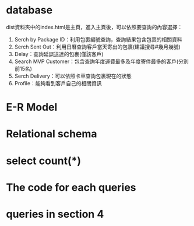 # database
dist資料夾中的index.html是主頁，進入主頁後，可以依照要查詢的內容選擇：
1. Serch by Package ID：利用包裹編號查詢，查詢結果包含包裹的相關資料
2. Serch Sent Out：利用日曆查詢客戶當天寄出的包裹(建議搜尋#幾月幾號)
3. Delay：查詢延誤送達的包裹(僅該客戶)
4. Search MVP Customer：包含查詢年度運費最多及年度寄件最多的客戶(分別前15名)
5. Serch Delivery：可以依照卡車查詢包裹現在的狀態
6. Profile：能夠看到客戶自己的相關資訊

# E-R Model
# Relational schema
# select count(*)
# The code for each queries
# queries in section 4
